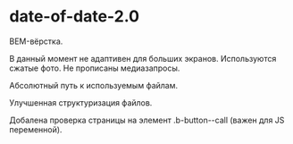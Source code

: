 # date-of-date-2.0

BEM-вёрстка.

В данный момент не адаптивен для больших экранов.
Используются сжатые фото.
Не прописаны медиазапросы.

Абсолютный путь к используемым файлам.

Улучшенная структуризация файлов.

Добалена проверка страницы на элемент .b-button--call (важен для JS переменной).
 
